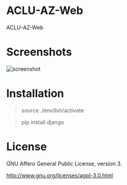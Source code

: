 ACLU-AZ-Web
===========

ACLU-AZ-Web

# Screenshots

![screenshot](http://i.imgur.com/jlyOo.png)

# Installation

> source ./env/bin/activate

> pip install django

# License

GNU Affero General Public License, version 3.

http://www.gnu.org/licenses/agpl-3.0.html
